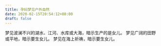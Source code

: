 ```yaml
---
title: 孕妇梦见户外自然
date: 2020-02-15T20:54:12+08:00
draft: false
---
```


梦见波澜不兴的湖水、江河、水库或大海，暗示生产的是女儿。
梦见广阔的田野或平地，暗示要生女儿。
梦见在海上祈祷，暗示要生女儿。